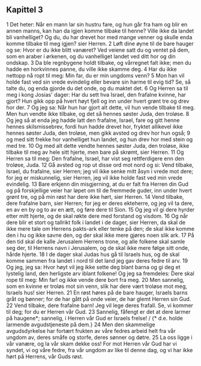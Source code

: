 ## Kapittel 3

1 Det heter: Når en mann lar sin hustru fare, og hun går fra ham og blir en annen manns, kan han da igjen komme tilbake til henne? Ville ikke da landet bli vanhelliget? Og du, du har drevet hor med mange venner og skulle enda komme tilbake til meg igjen? sier Herren.
2 Løft dine øyne til de bare hauger og se: Hvor er du ikke blitt vanæret? Ved veiene satt du og ventet på dem, som en araber i ørkenen, og du vanhelliget landet ved ditt hor og din ondskap.
3 Da ble regnbygene holdt tilbake, og vårregnet falt ikke; men du hadde en horkvinnes panne, du ville ikke skamme deg.
4 Har du ikke nettopp nå ropt til meg: Min far, du er min ungdoms venn?
5 Mon han vil holde fast ved sin vrede evindelig eller bevare sin harme til evig tid? Se, så talte du, og enda gjorde du det onde, og du maktet det.
6 Og Herren sa til meg i kong Josias' dager: Har du sett hva Israel, den frafalne kvinne, har gjort? Hun gikk opp på hvert høyt fjell og inn under hvert grønt tre og drev hor der.
7 Og jeg sa: Når hun har gjort alt dette, vil hun vende tilbake til meg. Men hun vendte ikke tilbake, og det så hennes søster Juda, den troløse.
8 Og jeg så at enda jeg hadde latt den frafalne, Israel, fare og gitt henne hennes skilsmissebrev, fordi hun hadde drevet hor, fryktet allikevel ikke hennes søster Juda, den troløse, men gikk avsted og drev hor hun også;
9 og med sitt frekke hor vanhelliget hun landet, og hun drev hor med stein og med tre.
10 Og med alt dette vendte hennes søster Juda, den troløse, ikke tilbake til meg av hele sitt hjerte, men bare på skrømt, sier Herren.
11 Og Herren sa til meg: Den frafalne, Israel, har vist seg rettferdigere enn den troløse, Juda.
12 Gå avsted og rop ut disse ord mot nord og si: Vend tilbake, Israel, du frafalne, sier Herren; jeg vil ikke senke mitt åsyn i vrede mot dere; for jeg er miskunnelig, sier Herren, jeg vil ikke holde fast ved min vrede evindelig.
13 Bare erkjenn din misgjerning, at du er falt fra Herren din Gud og på forskjellige veier har løpet om til de fremmede guder, inn under hvert grønt tre, og på min røst har dere ikke hørt, sier Herren.
14 Vend tilbake, dere frafalne barn, sier Herren; for jeg er deres ekteherre, og jeg vil ta dere, en av en by og to av en ætt, og føre dere til Sion.
15 Og jeg vil gi dere hyrder etter mitt hjerte, og de skal røkte dere med forstand og visdom.
16 Og når dere blir et stort og tallrikt folk i landet i de dager, sier Herren, da skal de ikke mere tale om Herrens pakts-ark eller tenke på den; de skal ikke komme den i hu og ikke savne den, og der skal ikke mere gjøres noen slik ark.
17 På den tid skal de kalle Jerusalem Herrens trone, og alle folkene skal samle seg der, til Herrens navn i Jerusalem, og de skal ikke mere følge sitt onde, hårde hjerte.
18 I de dager skal Judas hus gå til Israels hus, og de skal komme sammen fra landet i nord til det land jeg gav deres fedre til arv.
19 Og jeg, jeg sa: Hvor høyt vil jeg ikke sette deg blant barna og gi deg et lystelig land, den herligste arv iblant folkene! Og jeg sa fremdeles: Dere skal rope til meg: Min far! og ikke vende dere bort fra meg.
20 Men sannelig, som en kvinne er troløs mot sin venn, slik har dere vært troløse mot meg, Israels hus! sier Herren.
21 En røst høres på de bare hauger, Israels barns gråt og bønner; for de har gått på onde veier, de har glemt Herren sin Gud.
22 Vend tilbake, dere frafalne barn! Jeg vil lege deres frafall. Se, vi kommer til deg; for du er Herren vår Gud.
23 Sannelig, fåfengt er det at dere larmer på haugene*; sannelig, i Herren vår Gud er Israels frelse! / {* d.e. holde larmende avgudstjeneste på dem.}
24 Men den skammelige avgudsdyrkelse har fortært frukten av våre fedres arbeid helt fra vår ungdom av, deres småfe og storfe, deres sønner og døtre.
25 La oss ligge i vår vanære, og la vår skam dekke oss! For mot Herren vår Gud har vi syndet, vi og våre fedre, fra vår ungdom av like til denne dag, og vi har ikke hørt på Herrens, vår Guds røst.
